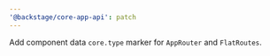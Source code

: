 ```yaml
---
'@backstage/core-app-api': patch
---
```


Add component data `core.type` marker for `AppRouter` and `FlatRoutes`.
